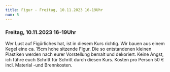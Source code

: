 ```yaml
---
title: Figur - Freitag, 10.11.2023 16-19Uhr
num: 5
---
```


### Freitag, 10.11.2023 16-19Uhr

Wer Lust auf Figürliches hat, ist in diesem Kurs richtig. Wir bauen aus einem Kegel eine ca. 15cm hohe sitzende Figur. Die so entstandenen kleinen Plastiken werden nach eurer Vorstellung bemalt und dekoriert. Keine Angst, ich führe euch Schritt für Schritt durch diesen Kurs.
Kosten pro Person 50 € incl. Material -und Brennkosten.

